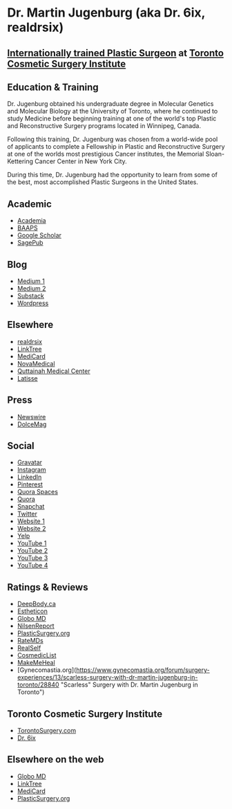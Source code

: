 # Dr. Martin Jugenburg (aka Dr. 6ix, realdrsix)

## **[Internationally trained Plastic Surgeon](https://torontosurgery.com/clinic/dr-jugenburg/ "Dr. Martin Jugenburg: Internationally trained Plastic and Reconstructive Surgeon based in Toronto, Canada") at [Toronto Cosmetic Surgery Institute](https://torontosurgery.com "Toronto Cosmetic Surgery Institute")**

## Education & Training

Dr. Jugenburg obtained his undergraduate degree in Molecular Genetics and Molecular Biology at the University of Toronto, where he continued to study Medicine before beginning training at one of the world's top Plastic and Reconstructive Surgery programs located in Winnipeg, Canada.

Following this training, Dr. Jugenburg was chosen from a world-wide pool of applicants to complete a Fellowship in Plastic and Reconstructive Surgery at one of the worlds most prestigious Cancer institutes, the Memorial Sloan-Kettering Cancer Center in New York City.

During this time, Dr. Jugenburg had the opportunity to learn from some of the best, most accomplished Plastic Surgeons in the United States.

## Academic

- [Academia](https://independent.academia.edu/DrMartinJugenburg "Dr. Martin Jugenburg on Academia.edu")
- [BAAPS](https://baaps.org.uk/asm/faculty_list.aspx "Dr. Martin Jugenburg")
- [Google Scholar](https://scholar.google.ca/citations?user=oxLktkMAAAAJ&hl=en "Dr. Martin Jugenburg contributions on Google Scholar")
- [SagePub](https://journals.sagepub.com/doi/abs/10.1177/229255030100900405 "Dr. Martin Jugenburg on SagePub")

## Blog

- [Medium 1](https://medium.com/@dr6ix "Dr. Martin Jugenburg (aka Dr. 6ix) on Medium")
- [Medium 2](https://medium.com/@realdrsix "Dr. Martin Jugenburg (aka realdrsix) on Medium")
- [Substack](https://dr6ix.substack.com/about "Dr. Martin Jugenburg (aka Dr. 6ix) on Substack")
- [Wordpress](https://martinjugenburg.wordpress.com/ "Martin Jugenburg on Wordpress")

## Elsewhere

- [realdrsix](https://gramho.com/profile/realdrsix/503893320 "Dr 6ix (aka realdrsix) on GramHo")
- [LinkTree](https://linktr.ee/realdrsix "realdrsix on LinkTree")
- [MediCard](https://www.medicard.com/provider-profile.php?id=5849 "Dr. Martin Jugenburg on Medicard")
- [NovaMedical](https://novamedical360.com/case-studies/plastic-surgery-seo "Dr. Martin Jugenburg")
- [Quttainah Medical Center](https://www.qmc-intl.com/doctor/dr-martin-jugenburg/ "Dr. Martin Jugenburg at Quttainah Medical Center")
- [Latisse](http://www.latisse.ca/browse/ON/Toronto/969/?doctor_id=1015 "Dr. Martin Jugenburg on Latisse.ca")

## Press

- [Newswire](https://www.newswire.com/news/toronto-plastic-surgeons-tiny-scar-breast-augmentation-most-requested-21258878 "Dr. Martin Jugenburg (aka Dr. 6ix) on Newswire")
- [DolceMag](https://dolcemag.com/tag/dr-martin-jugenburg "Dr. Martin Jugenburg on DolceMag")

## Social

- [Gravatar](https://en.gravatar.com/dr6ix "Dr. 6ix on Gravatar")
- [Instagram](https://www.instagram.com/realdrsix/?hl=en "Dr. 6ix on Instagram")
- [LinkedIn](https://ca.linkedin.com/in/jugenburg "Dr. Martin Jugenburg on LinkedIn")
- [Pinterest](https://www.pinterest.com/drmartinjugenbu/ "Dr. Martin Jugenburg on Pinterest")
- [Quora Spaces](https://quora.com/q/drmartinjugenburg "Dr. Martin Jugenburg (aka Dr. 6ix, realdrsix)")
- [Quora](https://www.quora.com/profile/Martin-Jugenburg "Martin Jugenburg on Quora")
- [Snapchat](https://www.snapchat.com/add/realdrsix "realdrsix on Snapchat")
- [Twitter](https://twitter.com/realdrsix "Dr. 6ix on Twitter")
- [Website 1](https://torontosurgery.com/clinic/dr-jugenburg/ "Dr. Martin Jugenburg (aka Dr. 6ix)")
- [Website 2](https://www.drmartinjugenburg.com/ "Dr. Martin Jugenburg (aka Dr. 6ix)")
- [Yelp](https://www.yelp.com/biz/martin-jugenburg-md-frcsc-toronto "Martin Jugenburg on Yelp")
- [YouTube 1](https://www.youtube.com/playlist?list=PLnMS1mTyy4Rdxfov8MhXSTPErSnvabdcE "Dr. Martin Jugenburg")
- [YouTube 2](https://www.youtube.com/watch?v=0XC2cBLDKV4 "Dr. Martin Jugenburg")
- [YouTube 3](https://www.youtube.com/watch?v=MM_p_1wtj1E "Dr. Martin Jugenburg")
- [YouTube 4](https://www.youtube.com/channel/UCni55_KIyCpJn-4IDcOWfQA "Dr. Jugenburg on YouTube")

## Ratings & Reviews

- [DeepBody.ca](http://deepbody.ca/profile-dr-martin-jugenburg-md-frcsc/ "Dr. Martin Jugenburg on DeepBody.ca")
- [Estheticon](https://www.estheticon.com/surgeons/jugenburg-martin "Martin Jugenburg on Estheticon")
- [Globo MD](https://globomd.com/providers/ca/martin-jugenburg "Martin Jugenburg on Globo MD")
- [NilsenReport](https://nilsenreport.ca/best-plastic-surgeons-in-canada/ "Dr. Martin Jugenburg on NilsenReport")
- [PlasticSurgery.org](https://www.plasticsurgery.org/md/martin-jugenburg.html "Martin Jugenburg on PlasticSurgery.org")
- [RateMDs](https://www.ratemds.com/doctor-ratings/123287/Dr-Martin-Jugenburg-Toronto-ON.html "Dr. Martin Jugenburg on RateMDs.com")
- [RealSelf](https://www.realself.com/dr/martin-jugenburg-toronto-on "Dr. Martin Jugenburg on RealSelf")
- [CosmedicList](https://www.cosmediclist.com/profile/martin-jugenburg-md-2/ "Dr. Martin Jugenburg on CosmedicList.com")
- [MakeMeHeal](http://m.makemeheal.com/directory/viewall.php?userentry_id=27111 "Dr. Martin Jugenburg review on MakeMeHeal.com")
- [Gynecomastia.org](https://www.gynecomastia.org/forum/surgery-experiences/13/scarless-surgery-with-dr-martin-jugenburg-in-toronto/28840 "Scarless" Surgery with Dr. Martin Jugenburg in Toronto")


## Toronto Cosmetic Surgery Institute

- [TorontoSurgery.com](https://torontosurgery.com/ "Toronto Cosmetic Surgery Institute")
- [Dr. 6ix](https://torontosurgery.com/snapchat/ "Dr. 6ix")

## Elsewhere on the web

- [Globo MD](https://globomd.com/providers/ca/martin-jugenburg "Martin Jugenburg on Globo MD")
- [LinkTree](https://linktr.ee/realdrsix "realdrsix on LinkTree")
- [MediCard](https://www.medicard.com/provider-profile.php?id=5849 "Dr. Martin Jugenburg on Medicard")
- [PlasticSurgery.org](https://www.plasticsurgery.org/md/martin-jugenburg.html "Martin Jugenburg on PlasticSurgery.org")
